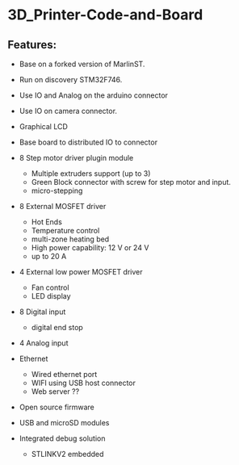 # 3D_Printer-Code-and-Board

## Features:

* Base on a forked version of MarlinST.

* Run on discovery STM32F746.
 * Use IO and Analog on the arduino connector
 * Use IO on camera connector. 

* Graphical LCD
* Base board to distributed IO to connector

* 8 Step motor driver plugin module
  * Multiple extruders support (up to 3)
  * Green Block connector with screw for step motor and input.
  * micro-stepping

* 8 External MOSFET driver
  * Hot Ends
  * Temperature control
  * multi-zone heating bed
  * High power capability: 12 V or 24 V
  * up to 20 A

* 4 External low power MOSFET driver
  * Fan control
  * LED display

* 8 Digital input
  * digital end stop

* 4 Analog input

* Ethernet
  * Wired ethernet port
  * WIFI using USB host connector
  * Web server ??

* Open source firmware
* USB and microSD modules
* Integrated debug solution
  * STLINKV2 embedded
